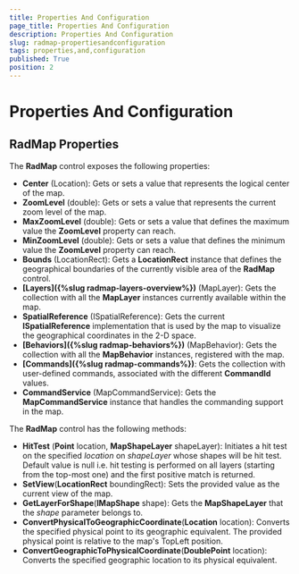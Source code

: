 ```yaml
---
title: Properties And Configuration
page_title: Properties And Configuration
description: Properties And Configuration
slug: radmap-propertiesandconfiguration
tags: properties,and,configuration
published: True
position: 2
---
```


# Properties And Configuration

## RadMap Properties

The **RadMap** control exposes the following properties:

* **Center** (Location): Gets or sets a value that represents the logical center of the map.
* **ZoomLevel** (double): Gets or sets a value that represents the current zoom level of the map.
* **MaxZoomLevel** (double): Gets or sets a value that defines the maximum value the **ZoomLevel** property can reach.
* **MinZoomLevel** (double): Gets or sets a value that defines the minimum value the **ZoomLevel** property can reach.
* **Bounds** (LocationRect): Gets a **LocationRect** instance that defines the geographical boundaries of the currently visible area of the **RadMap** control.
* **[Layers]({%slug radmap-layers-overview%})** (MapLayer): Gets the collection with all the **MapLayer** instances currently available within the map.
* **SpatialReference** (ISpatialReference): Gets the current **ISpatialReference** implementation that is used by the map to visualize the geographical coordinates in the 2-D space.
* **[Behaviors]({%slug radmap-behaviors%})** (MapBehavior): Gets the collection with all the **MapBehavior** instances, registered with the map.
* **[Commands]({%slug radmap-commands%})**: Gets the collection with user-defined commands, associated with the different **CommandId** values.
* **CommandService** (MapCommandService): Gets the **MapCommandService** instance that handles the commanding support in the map.

The **RadMap** control has the following methods:

* **HitTest**
(**Point** location, **MapShapeLayer** shapeLayer): Initiates a hit test on the specified *location* on *shapeLayer* whose shapes will be hit test. Default value is null i.e. hit testing is performed on all layers (starting from the top-most one) and the first positive match is returned.
* **SetView**(**LocationRect** boundingRect): Sets the provided value as the current view of the map.
* **GetLayerForShape**(**IMapShape** shape): Gets the **MapShapeLayer** that the *shape* parameter belongs to.
* **ConvertPhysicalToGeographicCoordinate**(**Location** location): Converts the specified physical point to its geographic equivalent. The provided physical point is relative to the map's TopLeft position.
* **ConvertGeographicToPhysicalCoordinate**(**DoublePoint** location): Converts the specified geographic location to its physical equivalent.

